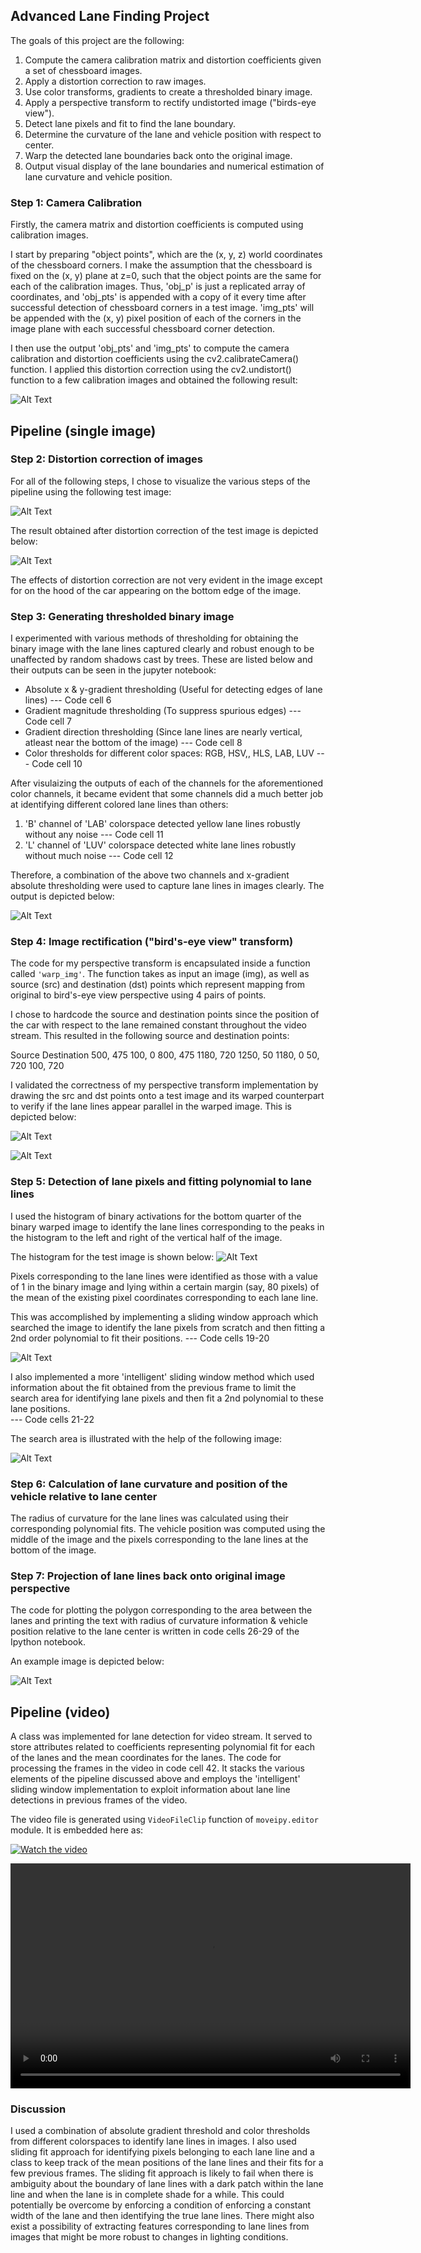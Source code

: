 
## Advanced Lane Finding Project

The goals of this project are the following:
1. Compute the camera calibration matrix and distortion coefficients given a set of chessboard images.
2. Apply a distortion correction to raw images.
3. Use color transforms, gradients to create a thresholded binary image.
4. Apply a perspective transform to rectify undistorted image ("birds-eye view").
5. Detect lane pixels and fit to find the lane boundary.
6. Determine the curvature of the lane and vehicle position with respect to center.
7. Warp the detected lane boundaries back onto the original image.
8. Output visual display of the lane boundaries and numerical estimation of lane curvature and vehicle position.


### Step 1: Camera Calibration

Firstly, the camera matrix and distortion coefficients is computed using calibration images. 

I start by preparing "object points", which are the (x, y, z) world coordinates of the chessboard corners. I make the assumption that the chessboard is fixed on the (x, y) plane at z=0, such that the object points are the same for each of the calibration images. Thus, 'obj_p' is just a replicated array of coordinates, and 'obj_pts' is appended with a copy of it every time after successful detection of chessboard corners in a test image. 'img_pts' will be appended with the (x, y) pixel position of each of the corners in the image plane with each successful chessboard corner detection.

I then use the output 'obj_pts' and 'img_pts' to compute the camera calibration and distortion coefficients using the cv2.calibrateCamera() function. I applied this distortion correction using the cv2.undistort() function to a few calibration images and obtained the following result:

![Alt Text](https://github.com/sbanga16k/Advanced-Lane-Finding/blob/master/output_images/img_dist_correction.JPG?raw=true "Distortion-corrected calibration images")


## Pipeline (single image)

### Step 2: Distortion correction of images

For all of the following steps, I chose to visualize the various steps of the pipeline using the following test image:

![Alt Text](https://github.com/sbanga16k/Advanced-Lane-Finding/blob/master/output_images/img_test_car.JPG?raw=true "Car test image")

The result obtained after distortion correction of the test image is depicted below: 

![Alt Text](https://github.com/sbanga16k/Advanced-Lane-Finding/blob/master/output_images/img_dist_correction_car.JPG?raw=true "Distortion-corrected car test image")

The effects of distortion correction are not very evident in the image except for on the hood of the car appearing on the bottom edge of the image.

### Step 3: Generating thresholded binary image

I experimented with various methods of thresholding for obtaining the binary image with the lane lines captured clearly and robust enough to be unaffected by random shadows cast by trees. These are listed below and their outputs can be seen in the jupyter notebook:
* Absolute x & y-gradient thresholding (Useful for detecting edges of lane lines)   --- Code cell 6
* Gradient magnitude thresholding (To suppress spurious edges)                      --- Code cell 7
* Gradient direction thresholding (Since lane lines are nearly vertical, atleast 
  near the bottom of the image)                                                     --- Code cell 8
* Color thresholds for different color spaces: RGB, HSV,, HLS, LAB, LUV             --- Code cell 10

After visulaizing the outputs of each of the channels for the aforementioned color channels, it became evident that some channels did a much better job at identifying different colored lane lines than others:
1. 'B' channel of 'LAB' colorspace detected yellow lane lines robustly without any noise    --- Code cell 11
2. 'L' channel of 'LUV' colorspace detected white lane lines robustly without much noise    --- Code cell 12

Therefore, a combination of the above two channels and x-gradient absolute thresholding were used to capture lane lines in images clearly. The output is depicted below:

![Alt Text](https://github.com/sbanga16k/Advanced-lane-finding/blob/master/output_images/img_binary.JPG?raw=true "Binary thresholded test image")

### Step 4: Image rectification ("bird's-eye view" transform)

The code for my perspective transform is encapsulated inside a function called `'warp_img'`. The function takes as input an image (img), as well as source (src) and destination (dst) points which represent mapping from original to bird's-eye view perspective using 4 pairs of points.

I chose to hardcode the source and destination points since the position of the car with respect to the lane remained constant throughout the video stream. This resulted in the following source and destination points:

Source      Destination
500, 475    100, 0
800, 475    1180, 720
1250, 50    1180, 0
50,  720    100, 720

I validated the correctness of my perspective transform implementation by drawing the src and dst points onto a test image and its warped counterpart to verify if the lane lines appear parallel in the warped image. This is depicted below:

![Alt Text](https://github.com/sbanga16k/Advanced-Lane-Finding/blob/master/output_images/img_warped1.JPG?raw=true "Original image - source points drawn")

![Alt Text](https://github.com/sbanga16k/Advanced-Lane-Finding/blob/master/output_images/img_warped2.JPG?raw=true "Warped image")

### Step 5: Detection of lane pixels and fitting polynomial to lane lines

I used the histogram of binary activations for the bottom quarter of the binary warped image to identify the lane lines corresponding to the peaks in the histogram to the left and right of the vertical half of the image.

The histogram for the test image is shown below:
![Alt Text](https://github.com/sbanga16k/Advanced-Lane-Finding/blob/master/output_images/img_binary_hist.JPG?raw=true "Test image binary activation histogram")

Pixels corresponding to the lane lines were identified as those with a value of 1 in the binary image and lying within a certain margin (say, 80 pixels) of the mean of the existing pixel coordinates corresponding to each lane line.

This was accomplished by implementing a sliding window approach which searched the image to identify the lane pixels from scratch and then fitting a 2nd order polynomial to fit their positions.                 --- Code cells 19-20

![Alt Text](https://github.com/sbanga16k/Advanced-Lane-Finding/blob/master/output_images/img_lanes_visuals.JPG?raw=true "Lane visualization sliding window")

I also implemented a more 'intelligent' sliding window method which used information about the fit obtained from the previous frame to limit the search area for identifying lane pixels and then fit a 2nd polynomial to these lane positions.  
                                                                                        --- Code cells 21-22

The search area is illustrated with the help of the following image:

![Alt Text](https://github.com/sbanga16k/Advanced-Lane-Finding/blob/master/output_images/img_lane_prevfit.JPG?raw=true "Lane search previous fit")


### Step 6: Calculation of lane curvature and position of the vehicle relative to lane center

The radius of curvature for the lane lines was calculated using their corresponding polynomial fits.
The vehicle position was computed using the middle of the image and the pixels corresponding to the lane lines at the bottom of the image.

### Step 7: Projection of lane lines back onto original image perspective

The code for plotting the polygon corresponding to the area between the lanes and printing the text with radius of curvature information & vehicle position relative to the lane center is written in code cells 26-29 of the Ipython notebook. 

An example image is depicted below:

![Alt Text](https://github.com/sbanga16k/Advanced-Lane-Finding/blob/master/output_images/img_final.JPG?raw=true "Lane projected onto image")


## Pipeline (video)

A class was implemented for lane detection for video stream. It served to store attributes related to coefficients representing polynomial fit for each of the lanes and the mean coordinates for the lanes. The code for processing the frames in the video in code cell 42. It stacks the various elements of the pipeline discussed above and employs the 'intelligent' sliding window implementation to exploit information about lane line detections in previous frames of the video.

The video file is generated using `VideoFileClip` function of `moveipy.editor` module. It is embedded here as:

[![Watch the video](https://github.com/sbanga16k/Advanced-Lane-Finding/blob/master/Video_output_thumbnail.png?raw=true)](https://github.com/sbanga16k/Advanced-Lane-Finding/blob/master/project_video_output.mp4)

<video width="640" height="360" controls>
  <source src=""https://github.com/sbanga16k/Advanced-Lane-Finding/blob/master/project_video_output.mp4" type="video/mp4">
</video>

### Discussion

I used a combination of absolute gradient threshold and color thresholds from different colorspaces to identify lane lines in images. I also used sliding fit approach for identifying pixels belonging to each lane line and a class to keep track of the mean positions of the lane lines and their fits for a few previous frames.
The sliding fit approach is likely to fail when there is ambiguity about the boundary of lane lines with a dark patch within the lane line and when the lane is in complete shade for a while. 
This could potentially be overcome by enforcing a condition of enforcing a constant width of the lane and then identifying the true lane lines. There might also exist a possibility of extracting features corresponding to lane lines from images that might be more robust to changes in lighting conditions.
